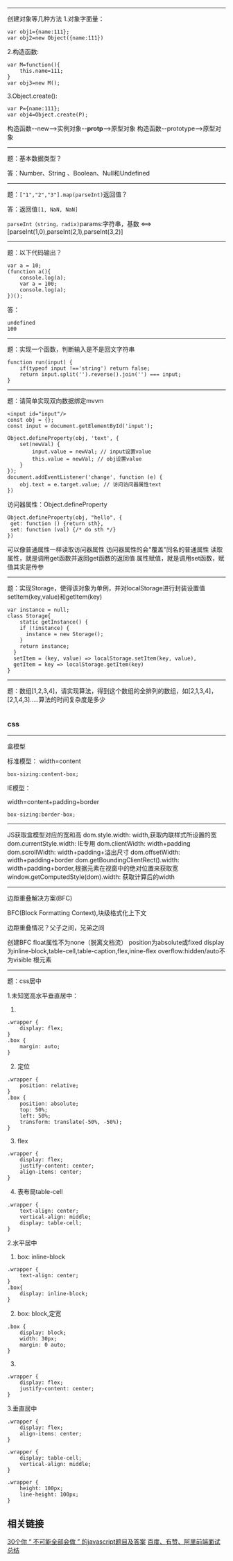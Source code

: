 ***
创建对象等几种方法
1.对象字面量：
```
var obj1={name:111};
var obj2=new Object({name:111})
```
2.构造函数:
```
var M=function(){
    this.name=111;
}
var obj3=new M();
```
3.Object.create():
```
var P={name:111};
var obj4=Object.create(P);
```

构造函数--new-->实例对象--__protp__-->原型对象
构造函数--prototype-->原型对象


***
题：基本数据类型？

答：Number、String 、Boolean、Null和Undefined

***
题：`["1","2","3"].map(parseInt)`返回值？

答：返回值`[1, NaN, NaN]`

`parseInt（string，radix)`params:字符串，基数
<==>
[parseInt(1,0),parseInt(2,1),parseInt(3,2)]

***
题：以下代码输出？
```
var a = 10;
(function a(){
    console.log(a);
    var a = 100;
    console.log(a);
})();
```

答：
```
undefined
100
```

***
题：实现一个函数，判断输入是不是回文字符串
```
function run(input) {
    if(typeof input !=='string') return false;
    return input.split('').reverse().join('') === input;
}
```

***
题：请简单实现双向数据绑定mvvm
```
<input id="input"/>
const obj = {};
const input = document.getElementById('input');

Object.defineProperty(obj, 'text', {
    set(newVal) {
        input.value = newVal; // input设置value
        this.value = newVal; // obj设置value
    }
});
document.addEventListener('change', function (e) {
    obj.text = e.target.value; // 访问访问器属性text
})
```

访问器属性：Object.defineProperty
```
Object.defineProperty(obj, "hello", {
 get: function () {return sth},
 set: function (val) {/* do sth */}
})
```
可以像普通属性一样读取访问器属性
访问器属性的会"覆盖"同名的普通属性
读取属性，就是调用get函数并返回get函数的返回值
属性赋值，就是调用set函数，赋值其实是传参

***
题：实现Storage，使得该对象为单例，并对localStorage进行封装设置值setItem(key,value)和getItem(key)
```
var instance = null;
class Storage{
    static getInstance() {
    if (!instance) {
      instance = new Storage();
    }
    return instance;
  }
  setItem = (key, value) => localStorage.setItem(key, value),
  getItem = key => localStorage.getItem(key)
}
```

***
题：数组[1,2,3,4]，请实现算法，得到这个数组的全排列的数组，如[2,1,3,4]，[2,1,4,3].....算法的时间复杂度是多少
```

```



### css
***
盒模型

标准模型：
width=content

`box-sizing:content-box;`

IE模型：

width=content+padding+border

`box-sizing:border-box;`

***
JS获取盒模型对应的宽和高
dom.style.width: width,获取内联样式所设置的宽
dom.currentStyle.width: IE专用
dom.clientWidth: width+padding
dom.scrollWidth: width+padding+溢出尺寸
dom.offsetWidth: width+padding+border
dom.getBoundingClientRect().width: width+padding+border,根据元素在视窗中的绝对位置来获取宽
window.getComputedStyle(dom).width: 获取计算后的width


***
边距重叠解决方案(BFC)

BFC(Block Formatting Context),块级格式化上下文

边距重叠情况？父子之间，兄弟之间

创建BFC
float属性不为none（脱离文档流）
position为absolute或fixed
display为inline-block,table-cell,table-caption,flex,inine-flex
overflow:hidden/auto不为visible
根元素

***
题：css居中

1.未知宽高水平垂直居中：

1)
```
.wrapper {
    display: flex;
}
.box {
    margin: auto;
}
```
2) 定位
```
.wrapper {
    position: relative;
}
.box {
    position: absolute;
    top: 50%;
    left: 50%;
    transform: translate(-50%, -50%);
}
```
3) flex
```
.wrapper {
    display: flex;
    justify-content: center;
    align-items: center;
}
```
4) 表布局table-cell
```
.wrapper {
    text-align: center;
    vertical-align: middle;
    display: table-cell;
}
```
2.水平居中

1) box: inline-block
```
.wrapper {
    text-align: center;
}
.box{
    display: inline-block;
}
```
2) box: block,定宽
```
.box {
    display: block;
    width: 30px;
    margin: 0 auto;
}
```
3)
```
.wrapper {
    display: flex;
    justify-content: center;
}
```

3.垂直居中
```
.wrapper {
    display: flex;
    align-items: center;
}
```
```
.wrapper {
    display: table-cell;
    vertical-align: middle;
}
```
```
.wrapper {
    height: 100px;
    line-height: 100px;
}
```




## 相关链接

[30个你 “ 不可能全部会做 ” 的javascript题目及答案](http://developer.51cto.com/art/201504/474298_2.htm)
[百度、有赞、阿里前端面试总结](https://mp.weixin.qq.com/s/LAI1Rdqrf2Wq6STi0jsfVQ)